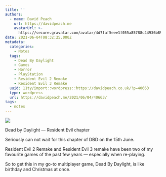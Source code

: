 ```yaml
---
title: ''
authors:
  - name: David Peach
    url: https://davidpeach.me
    avatarUrl: >-
      https://secure.gravatar.com/avatar/4d7faf5eee1f055a85788c44936b8995eaab6dfb004e7854ec747ccb272e91ee?s=96&d=mm&r=g
date: 2021-06-04T08:32:25.000Z
metadata:
  categories:
    - Notes
  tags:
    - Dead By Daylight
    - Games
    - Horror
    - PlayStation
    - Resident Evil 2 Remake
    - Resident Evil 3 Remake
  uuid: 11ty/import::wordpress::https://davidpeach.co.uk/?p=40663
  type: wordpress
  url: https://davidpeach.me/2021/06/04/40663/
tags:
  - notes
---
```

[![](/assets/Screenshot-from-2021-06-04-10--3uxM4BR4Ebx2.png)](/assets/Screenshot-from-2021-06-04-10--3uxM4BR4Ebx2.png)

Dead by Daylight — Resident Evil chapter

Seriously can not wait for this chapter of DBD on the 15th June.

Resident Evil 2 Remake and Resident Evil 3 remake have been two of my favourite games of the past few years — especially when re-playing.

So to get this in my go-to multiplayer game, Dead By Daylight, is like birthday and Christmas at once.